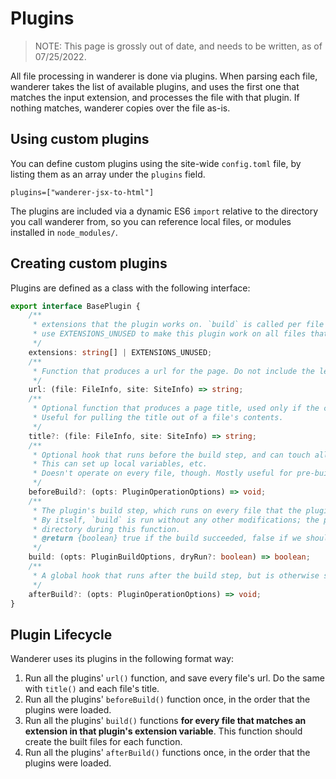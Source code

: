 # Plugins

> NOTE: This page is grossly out of date, and needs to be written, as of 07/25/2022.

All file processing in wanderer is done via plugins. When parsing each file, wanderer takes the list of available plugins, and uses the first one that matches the input extension, and processes the file with that plugin. If nothing matches, wanderer copies over the file as-is.

## Using custom plugins

You can define custom plugins using the site-wide `config.toml` file, by listing them as an array under the `plugins` field.

```
plugins=["wanderer-jsx-to-html"]
```

The plugins are included via a dynamic ES6 `import` relative to the directory you call wanderer from, so you can reference local files, or modules installed in `node_modules/`.

## Creating custom plugins

Plugins are defined as a class with the following interface:

```ts
export interface BasePlugin {
    /**
     * extensions that the plugin works on. `build` is called per file in the plugin
     * use EXTENSIONS_UNUSED to make this plugin work on all files that are not already handled by another plugin (and aren't configuration toml files)
     */
    extensions: string[] | EXTENSIONS_UNUSED;
    /**
     * Function that produces a url for the page. Do not include the leading '/'. Include `index.html` if it's an index page.
     */
    url: (file: FileInfo, site: SiteInfo) => string;
    /**
     * Optional function that produces a page title, used only if the configuration doesn't override the title.
     * Useful for pulling the title out of a file's contents.
     */
    title?: (file: FileInfo, site: SiteInfo) => string;
    /**
     * Optional hook that runs before the build step, and can touch all the files in the site.
     * This can set up local variables, etc.
     * Doesn't operate on every file, though. Mostly useful for pre-build caching, or for plugins that ignore the build step entirely.
     */
    beforeBuild?: (opts: PluginOperationOptions) => void;
    /**
     * The plugin's build step, which runs on every file that the plugin should operate on.
     * By itself, `build` is run without any other modifications; the plugin is responsible for saving output files to the build
     * directory during this function.
     * @return {boolean} true if the build succeeded, false if we should error out.
     */
    build: (opts: PluginBuildOptions, dryRun?: boolean) => boolean;
    /**
     * A global hook that runs after the build step, but is otherwise similar to beforeBuild
     */
    afterBuild?: (opts: PluginOperationOptions) => void;
}
```

## Plugin Lifecycle

Wanderer uses its plugins in the following format way:

1. Run all the plugins' `url()` function, and save every file's url. Do the same with `title()` and each file's title.
2. Run all the plugins' `beforeBuild()` function once, in the order that the plugins were loaded.
3. Run all the plugins' `build()` functions **for every file that matches an extension in that plugin's extension variable**. This function should create the built files for each function.
4. Run all the plugins' `afterBuild()` functions once, in the order that the plugins were loaded.